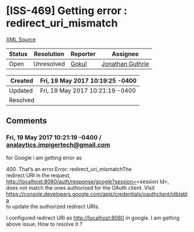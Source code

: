 # [ISS-469] Getting error : redirect_uri_mismatch

[XML Source](./xml/ISS-469.xml)
<p></p>





Status|Resolution|Reporter|Assignee
------|----------|--------|--------
Open|Unresolved|[Gokul](analaytics.impigertech@gmail.com)|[Jonathan Guthrie]($jono)





Created|Fri, 19 May 2017 10:19:25 -0400
-------|--------------
Updated|Fri, 19 May 2017 10:21:19 -0400
Resolved|


## Comments




### Fri, 19 May 2017 10:21:19 -0400 / analaytics.impigertech@gmail.com 

<p><p>for Google i am getting error as </p>

<p>400. That’s an error.Error: redirect_uri_mismatchThe<br/>
 redirect URI in the request, <br/>
<a href="http://localhost:8080/auth/response/google?session=" class="external-link" rel="nofollow">http://localhost:8080/auth/response/google?session=</a>&lt;session Id&gt;,<br/>
 does not match the ones authorized for the OAuth client. Visit <br/>
<a href="https://console.developers.google.com/apis/credentials/oauthclient/idblabla" class="external-link" rel="nofollow">https://console.developers.google.com/apis/credentials/oauthclient/idblabla</a><br/>
 to update the authorized redirect URIs.</p>

<p>I configured redirect URi as <a href="http://localhost:8080" class="external-link" rel="nofollow">http://localhost:8080</a> in google. I am getting above issue. How to resolve it ?</p></p>


